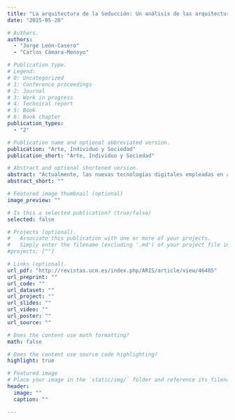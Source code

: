 ```yaml
---
title: "La arquitectura de la Seducción: Un análisis de las arquitecturas digitales en la sociedad de consumo"
date: "2015-05-20"

# Authors. 
authors:
  - "Jorge León-Casero"
  - "Carlos Cámara-Menoyo"

# Publication type.
# Legend:
# 0: Uncategorized
# 1: Conference proceedings
# 2: Journal
# 3: Work in progress
# 4: Technical report
# 5: Book
# 6: Book chapter
publication_types:
  - "2"

# Publication name and optional abbreviated version.
publication: "Arte, Individuo y Sociedad"
publication_short: "Arte, Individuo y Sociedad"

# Abstract and optional shortened version.
abstract: "Actualmente, las nuevas tecnologías digitales empleadas en arquitectura se están utilizando de forma predominante al servicio de una concepción de la misma como un bien cultural más de la sociedad de consumo. Dentro de este marco cultural neoliberal, la función social de los arquitectos está dejando de ser entendida como la producción de hechos urbanos construidos con vocación de servicio, para pasar a considerarse un eslabón más de la lógica simbólica que rige la producción social de los valores culturales tal como fue definida por Veblen y desarrollada por Baudrillard. Así, el potencial aportado por las nuevas tecnologías digitales de representación, antes que como instrumento dedicado a la pre-verificación del edificio construido, está siendo dirigido hacia dos modelos principales. Por una parte, el desarrollo de arquitecturas puramente virtuales que se configuran de forma exclusiva desde su valor simbólico como \"imagen\" artística fácilmente reproducible. Por otra, todos aquellos proyectos que, manteniendo todavía la atención a la arquitectura como hecho construido, fundamentan el valor simbólico de las mismas en la imagen de autor y una estética virtual impuesta sobre la materialidad de la arquitectura. La función de servicio social del arquitecto ha entrado definitivamente en un punto de inflexión."
abstract_short: ""

# Featured image thumbnail (optional)
image_preview: ""

# Is this a selected publication? (true/false)
selected: false

# Projects (optional).
#   Associate this publication with one or more of your projects.
#   Simply enter the filename (excluding '.md') of your project file in `content/project/`.
#projects: [""]

# Links (optional).
url_pdf: "http://revistas.ucm.es/index.php/ARIS/article/view/46485"
url_preprint: ""
url_code: ""
url_dataset: ""
url_project: ""
url_slides: ""
url_video: ""
url_poster: ""
url_source: ""

# Does the content use math formatting?
math: false

# Does the content use source code highlighting?
highlight: true

# Featured image
# Place your image in the `static/img/` folder and reference its filename below, e.g. `image: "example.jpg"`.
header:
  image: ""
  caption: ""

---
```

